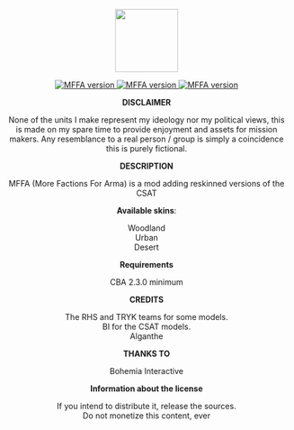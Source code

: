 <p align="center">
    <img src="https://github.com/alganthe/MFFA/blob/master/assets/MFFA_logo.png"
         height="112">
</p>         
<p align="center">
    <a href="https://github.com/alganthe/MFFA/releases">
        <img src="https://img.shields.io/badge/version-1.1.134627-orange.svg"
             alt="MFFA version">
    </a>
    <a href="https://github.com/alganthe/MFFA/releases/download/1.1.134627/MFFA_1.1.134627.zip">
        <img src="https://img.shields.io/badge/Download-Click%20me%20!!!-green.svg"
             alt="MFFA version">
    </a>
    <a href="http://www.bistudio.com/community/licenses/arma-public-license-share-alike">
        <img src="https://img.shields.io/badge/license-APL--SA-lightgrey.svg"
             alt="MFFA version">
    </a>
</p>

<p align="center">
<b>DISCLAIMER</b>
 </p>
 <p align="center">
None of the units I make represent my ideology nor my political views, this is made on my spare time to provide enjoyment and assets for mission makers.
Any resemblance to a real person / group is simply a coincidence this is purely fictional.
</p>
<p align="center">
<b>DESCRIPTION</b>
</p>

<p align="center">
MFFA (More Factions For Arma) is a mod adding reskinned versions of the CSAT</br>
</p>

<p align="center">
<b>Available skins</b>:
</p>

<p align="center">
 Woodland </br>
 Urban </br>
 Desert </br>
</p>

<p align="center">
<b> Requirements </b>
</p>

<p align="center">
CBA 2.3.0 minimum
</p>

<p align="center">
<b>CREDITS</b>
</p><p align="center">
The RHS and TRYK teams for some models.</br>
BI for the CSAT models.</br>
Alganthe</br></p>


<p align="center">
<b>THANKS TO</b>
</p><p align="center">
 Bohemia Interactive
</p>

<p align="center">
<b>Information about the license</b>
</p>
<p align="center">
If you intend to distribute it, release the sources.</br>
Do not monetize this content, ever</br>
</p>
